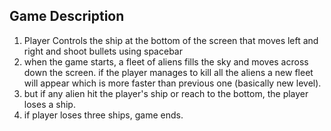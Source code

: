 ## Game Description

1. Player Controls the ship at the bottom of the screen that moves left and right and shoot bullets using spacebar
2. when the game starts, a fleet of aliens fills the sky and moves across down the screen. if the player manages to kill all the aliens a new fleet will appear which is more faster than previous one (basically new level).
3. but if any alien hit the player's ship or reach to the bottom, the player loses a ship.
4. if player loses three ships, game ends.
